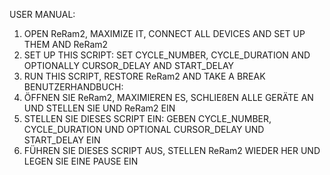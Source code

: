 USER MANUAL:
1. OPEN ReRam2, MAXIMIZE IT, CONNECT ALL DEVICES AND SET UP THEM AND ReRam2
2. SET UP THIS SCRIPT: SET CYCLE_NUMBER, CYCLE_DURATION AND OPTIONALLY CURSOR_DELAY AND START_DELAY
3. RUN THIS SCRIPT, RESTORE ReRam2 AND TAKE A BREAK
BENUTZERHANDBUCH:
1. ÖFFNEN SIE ReRam2, MAXIMIEREN ES, SCHLIEßEN ALLE GERÄTE AN UND STELLEN SIE UND ReRam2 EIN
2. STELLEN SIE DIESES SCRIPT EIN: GEBEN CYCLE_NUMBER, CYCLE_DURATION UND OPTIONAL CURSOR_DELAY UND START_DELAY EIN
3. FÜHREN SIE DIESES SCRIPT AUS, STELLEN ReRam2 WIEDER HER UND LEGEN SIE EINE PAUSE EIN
